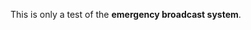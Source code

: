 
[meta-date]: <> (2020-03-29T18:07:33.145Z)
[meta-branch]: <> (master)
[meta-commit]: <> (none)
[meta-user]: <> (Gabriel Crowe)

This is only a test of the __emergency broadcast system__.